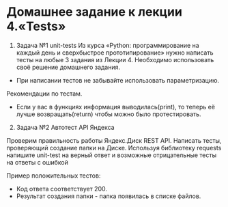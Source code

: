 # Домашнее задание к лекции 4.«Tests»
1. Задача №1 unit-tests
Из курса «Python: программирование на каждый день и сверхбыстрое прототипирование» нужно написать тесты на любые 3 задания из Лекции 4. Необходимо использовать своё решение домашнего задания.

* При написании тестов не забывайте использовать параметризацию.

Рекомендации по тестам.

* Если у вас в функциях информация выводилась(print), то теперь её лучше возвращать(return) чтобы можно было протестировать.
2. Задача №2 Автотест API Яндекса

Проверим правильность работы Яндекс.Диск REST API. Написать тесты, проверяющий создание папки на Диске.
Используя библиотеку requests напишите unit-test на верный ответ и возможные отрицательные тесты на ответы с ошибкой

Пример положительных тестов:

* Код ответа соответствует 200.
* Результат создания папки - папка появилась в списке файлов.